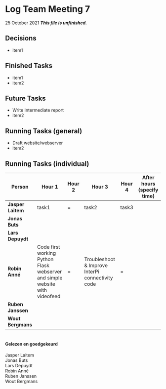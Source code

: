# Log Team Meeting 7
25 October 2021
**_This file is unfinished._**
## Decisions
* item1

## Finished Tasks
* item1
* item2

## Future Tasks
* Write Intermediate report
* item2
  
## Running Tasks (general)
* Draft website/webserver
* item2

## Running Tasks (individual)
Person | Hour 1 | Hour 2 | Hour 3 | Hour 4 | After hours (specify time)
------ | ------ | ------ | ------ | ------ | -------------
**Jasper Laitem** | task1 | = | task2 | task3
**Jonas Buts**    |    |     |      |
**Lars Depuydt**  |    |     |      |
**Robin Anné**    | Code first working Python Flask webserver and simple website with videofeed | = | Troubleshoot & Improve InterPi connectivity code | = 
**Ruben Janssen** |    |     |      |
**Wout Bergmans** |    |     |      |

#
#### Gelezen en goedgekeurd
Jasper Laitem <br/>
Jonas Buts <br/>
Lars Depuydt <br/>
Robin Anné <br/>
Ruben Janssen <br/>
Wout Bergmans
